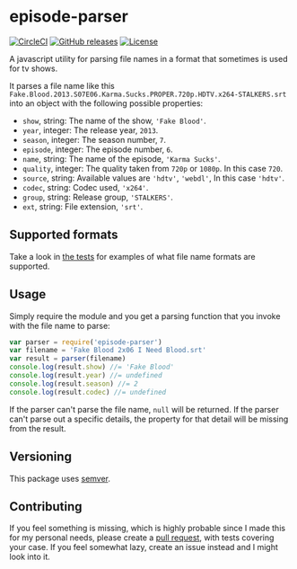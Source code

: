 # episode-parser

[![CircleCI](https://img.shields.io/circleci/project/tregusti/episode-parser/master.svg)][circleci]
[![GitHub releases](https://img.shields.io/github/release/tregusti/episode-parser.svg)][releases]
[![License](https://img.shields.io/npm/tregusti/episode-parser.svg)][license]

  [circleci]: https://circleci.com/gh/tregusti/episode-parser
  [releases]: https://github.com/tregusti/episode-parser/releases
  [license]: http://tregusti.mit-license.org/

A javascript utility for parsing file names in a format that sometimes is used
for tv shows.

It parses a file name like this `Fake.Blood.2013.S07E06.Karma.Sucks.PROPER.720p.HDTV.x264-STALKERS.srt`
into an object with the following possible properties:

  - `show`, string: The name of the show, `'Fake Blood'`.
  - `year`, integer: The release year, `2013`.
  - `season`, integer: The season number, `7`.
  - `episode`, integer: The episode number, `6`.
  - `name`, string: The name of the episode, `'Karma Sucks'`.
  - `quality`, integer: The quality taken from `720p` or `1080p`. In this case `720`.
  - `source`, string: Available values are `'hdtv'`, `'webdl'`, In this case `'hdtv'`.
  - `codec`, string: Codec used, `'x264'`.
  - `group`, string: Release group, `'STALKERS'`.
  - `ext`, string: File extension, `'srt'`.

## Supported formats

Take a look in [the tests][examples] for examples of what file name formats are
supported.

  [examples]: https://github.com/tregusti/episode-parser/blob/master/test/parser.test.js

## Usage

Simply require the module and you get a parsing function that you invoke with
the file name to parse:

```js
var parser = require('episode-parser')
var filename = 'Fake Blood 2x06 I Need Blood.srt'
var result = parser(filename)
console.log(result.show) //= 'Fake Blood'
console.log(result.year) //= undefined
console.log(result.season) //= 2
console.log(result.codec) //= undefined
```

If the parser can't parse the file name, `null` will be returned. If the parser
can't parse out a specific details, the property for that detail will be missing
from the result.

## Versioning

This package uses [semver](http://semver.org/spec/v2.0.0.html).

## Contributing

If you feel something is missing, which is highly probable since I made this for
my personal needs, please create a [pull request][pr-help], with tests covering
your case. If you feel somewhat lazy, create an issue instead and I might look
into it.

  [pr-help]: https://help.github.com/articles/using-pull-requests/
